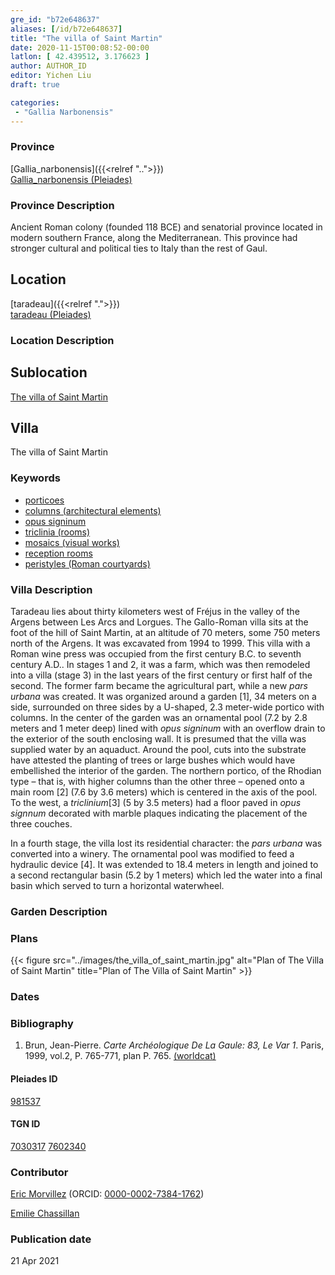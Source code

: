 ```yaml
---
gre_id: "b72e648637"
aliases: [/id/b72e648637]
title: "The villa of Saint Martin"
date: 2020-11-15T00:08:52-00:00
latlon: [ 42.439512, 3.176623 ]
author: AUTHOR_ID
editor: Yichen Liu
draft: true

categories:
 - "Gallia Narbonensis"
---
```


### Province

[Gallia_narbonensis]({{<relref "..">}}) \
[Gallia_narbonensis (Pleiades)](https://pleiades.stoa.org/places/981537)

### Province Description

Ancient Roman colony (founded 118 BCE) and senatorial province located in modern southern France, along the Mediterranean. This province had stronger cultural and political ties to Italy than the rest of Gaul.

## Location

[taradeau]({{<relref ".">}}) \
[taradeau (Pleiades)](https://pleiades.stoa.org/places/452090055)

### Location Description

<!--### Location Description-->

<!-- LEAVE THIS BLANK FOR NOW -->

## Sublocation

[The villa of Saint Martin](#)

<!--### Sublocation Description-->

<!-- DESCRIPTION -->

## Villa

The villa of Saint Martin



### Keywords

- [porticoes](http://vocab.getty.edu/page/aat/300004145)
- [columns (architectural elements)](http://vocab.getty.edu/page/aat/300001571)
- [opus signinum](http://vocab.getty.edu/page/aat/300379969)
- [triclinia (rooms)](http://vocab.getty.edu/page/aat/300004359)
- [mosaics (visual works)](http://vocab.getty.edu/page/aat/300015342)
- [reception rooms](http://vocab.getty.edu/page/aat/300077176)
- [peristyles (Roman courtyards)](http://vocab.getty.edu/page/aat/300004029)





### Villa Description

Taradeau lies about thirty kilometers west of Fréjus in the valley of the Argens between Les Arcs and Lorgues.  The Gallo-Roman villa sits at the foot of the hill of Saint Martin, at an altitude of 70 meters, some 750 meters north of the Argens.  It was excavated from 1994 to 1999.  This villa with a Roman wine press was occupied from the first century B.C. to seventh century A.D.. In stages 1 and 2, it was a farm, which was then remodeled into a villa (stage 3)  in the last years of the first century or first half of the second.  The former farm became the agricultural part, while a new *pars urbana* was created.  It was organized around a garden [1], 34 meters on a side,  surrounded on three sides by a U-shaped, 2.3 meter-wide portico with columns.  In the center of the garden was an ornamental pool (7.2 by 2.8 meters and 1 meter deep) lined with *opus signinum* with an overflow drain to the exterior of the south enclosing wall.  It is presumed that the villa was supplied water by an aquaduct.  Around the pool, cuts into the substrate have attested the planting of trees or large bushes which would have embellished the interior of the garden.    The northern portico, of the Rhodian type – that is, with higher columns than the other three – opened onto a main room [2] (7.6 by 3.6 meters) which is centered in the axis of the pool.  To the west, a *triclinium*[3] (5 by 3.5 meters) had a floor paved in *opus signnum* decorated with marble plaques indicating the placement of the three couches.  

In a fourth stage, the villa lost its residential character: the *pars urbana* was converted into a winery.  The ornamental pool was modified to feed a hydraulic device [4]. It was extended to 18.4 meters in length and joined to a second rectangular basin (5.2 by 1 meters) which led the water into a final basin which served to turn a horizontal waterwheel.



### Garden Description




### Plans


{{< figure src="../images/the_villa_of_saint_martin.jpg" alt="Plan of The Villa of Saint Martin" title="Plan of The Villa of Saint Martin" >}}



### Dates





### Bibliography

1.  Brun, Jean-Pierre. *Carte Archéologique De La Gaule: 83, Le Var 1*. Paris, 1999, vol.2, P. 765-771, plan P. 765. [(worldcat)](http://www.worldcat.org/oclc/1074683092)


#### Pleiades ID

[981537](https://pleiades.stoa.org/places/981537)

#### TGN ID

[7030317](http://vocab.getty.edu/page/tgn/7030317)
[7602340](http://vocab.getty.edu/page/tgn/7602340)

### Contributor

[Eric Morvillez](link) (ORCID: [0000-0002-7384-1762](https://orcid.org/0000-0002-7384-1762))

[Emilie Chassillan](link)
### Publication date


21 Apr 2021

<!--### Related articles-->

<!-- Links to other related articles. Leave blank for now -->